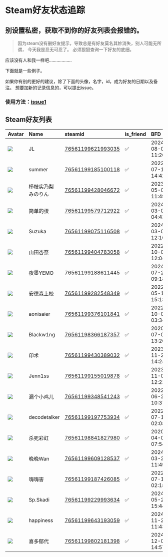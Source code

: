 # Steam好友状态追踪
## 别设置私密，获取不到你的好友列表会报错的。

> 因为steam没有删好友提示，导致总是有好友莫名其妙消失，别人可能无所谓，
> 今天我是忍无可忍了。 必须狠狠查询一下好友的底细。

应该没有人和我一样吧………………

下面就是一些例子。

如果你有别的更好的建议，除了下面的头像，名字，id，成为好友的日期以及备注。 想要加新的记录信息的，可以提出issue。

### 使用方法：[issue1](https://github.com/systemannounce/SteamFriends/issues/1)



## Steam好友列表

| Avatar                                                                            | Name         | steamid                                                                     | is_friend   | BFD                 | removed_time   | Remark   |
|:----------------------------------------------------------------------------------|:-------------|:----------------------------------------------------------------------------|:------------|:--------------------|:---------------|:---------|
| ![](https://avatars.steamstatic.com/f61a1c2e9ee05236d6cbc89add14976eb05b6cd9.jpg) | JL           | [76561199621993035](https://steamcommunity.com/profiles/76561199621993035/) | ✅           | 2024-08-05 11:20:53 |                |          |
| ![](https://avatars.steamstatic.com/79d3fe5839617eb83a9661071ed021dd56ac8a5b.jpg) | summer       | [76561199185100118](https://steamcommunity.com/profiles/76561199185100118/) | ✅           | 2022-07-14 14:42:39 |                |          |
| ![](https://avatars.steamstatic.com/498d9d33b6f18385a93be5b0631c8cacbc2822c9.jpg) | 栉枝实乃梨 みのりん   | [76561199428046672](https://steamcommunity.com/profiles/76561199428046672/) | ✅           | 2023-05-02 11:49:22 |                |          |
| ![](https://avatars.steamstatic.com/4049996f7ff9e11c9cb305d85225b093c9f9d2b8.jpg) | 简单的蛋         | [76561199579712922](https://steamcommunity.com/profiles/76561199579712922/) | ✅           | 2024-03-09 04:43:54 |                |          |
| ![](https://avatars.steamstatic.com/f5013f25b82f6696407a2f78acdb3f942d4eb991.jpg) | Suzuka       | [76561199075116508](https://steamcommunity.com/profiles/76561199075116508/) | ✅           | 2024-03-09 12:10:30 |                |          |
| ![](https://avatars.steamstatic.com/d515e64880ea54f1c932bd5dda8f30b028578c45.jpg) | 山田杏奈         | [76561199404783058](https://steamcommunity.com/profiles/76561199404783058/) | ✅           | 2022-10-04 12:04:09 |                |          |
| ![](https://avatars.steamstatic.com/c8fddecc703caabed48ff2891944ab5650e98f4f.jpg) | 夜墨YEMO       | [76561199188611445](https://steamcommunity.com/profiles/76561199188611445/) | ✅           | 2024-07-29 09:18:54 |                |          |
| ![](https://avatars.steamstatic.com/1aaf3a3628c6b8eb4de6b8740133b2473eea38a4.jpg) | 安德森上校        | [76561199282548349](https://steamcommunity.com/profiles/76561199282548349/) | ✅           | 2022-05-13 15:13:07 |                |          |
| ![](https://avatars.steamstatic.com/71901004b276026f74ee7f559e048f8793c9c655.jpg) | aonisaier    | [76561199376101841](https://steamcommunity.com/profiles/76561199376101841/) | ✅           | 2022-10-05 03:34:16 |                |          |
| ![](https://avatars.steamstatic.com/f69f65002dc72425687408725551ee8bde698a51.jpg) | Blackw1ng    | [76561198366187357](https://steamcommunity.com/profiles/76561198366187357/) | ✅           | 2020-07-04 13:20:06 |                |          |
| ![](https://avatars.steamstatic.com/bf63b8cb40a2f09938406eb625fd79933c0943c8.jpg) | 印术           | [76561199430389032](https://steamcommunity.com/profiles/76561199430389032/) | ✅           | 2023-11-24 14:24:38 |                |          |
| ![](https://avatars.steamstatic.com/ccbefcdd68c6af964f7c80388cb0414da7d04273.jpg) | Jenn1ss      | [76561199155019878](https://steamcommunity.com/profiles/76561199155019878/) | ✅           | 2023-11-03 12:23:35 |                |          |
| ![](https://avatars.steamstatic.com/97f57b58d639bf7e7f0de30ba44f013c32281139.jpg) | 漏个小鸡儿        | [76561199348541243](https://steamcommunity.com/profiles/76561199348541243/) | ✅           | 2022-06-28 10:37:03 |                |          |
| ![](https://avatars.steamstatic.com/6641e75b8730bc462b567a35cb525ffc85931fcb.jpg) | decodetalker | [76561199197753934](https://steamcommunity.com/profiles/76561199197753934/) | ✅           | 2022-07-15 02:08:50 |                |          |
| ![](https://avatars.steamstatic.com/7121785383ebaee1336f86b3824c34e144827846.jpg) | 杀死彩虹         | [76561198841827980](https://steamcommunity.com/profiles/76561198841827980/) | ✅           | 2020-04-01 07:54:53 |                |          |
| ![](https://avatars.steamstatic.com/1a2dc59a4449a1e2b8402a88a9d4f08cd619f5ad.jpg) | 晚晚Wan        | [76561199609128537](https://steamcommunity.com/profiles/76561199609128537/) | ✅           | 2024-03-23 11:49:58 |                |          |
| ![](https://avatars.steamstatic.com/31dba45c244f8be4f30287d58b0b0cdd79fe629f.jpg) | 嗨嗨害          | [76561199187426085](https://steamcommunity.com/profiles/76561199187426085/) | ✅           | 2022-07-15 02:18:34 |                |          |
| ![](https://avatars.steamstatic.com/db9d503749edde6bd3ef0420b3f71e6783082a2e.jpg) | Sp.Skadi     | [76561199229993634](https://steamcommunity.com/profiles/76561199229993634/) | ✅           | 2024-05-25 15:44:15 |                |          |
| ![](https://avatars.steamstatic.com/6889e542266ff1eca9c32d7f405a723a0e19f756.jpg) | happiness    | [76561199643193059](https://steamcommunity.com/profiles/76561199643193059/) | ✅           | 2024-11-29 11:43:55 |                |          |
| ![](https://avatars.steamstatic.com/fa255f1433ee1c6c3c677623d15b25dd36527487.jpg) | 喜多郁代         | [76561199802181398](https://steamcommunity.com/profiles/76561199802181398/) | ✅           | 2024-12-01 14:57:28 |                |          |